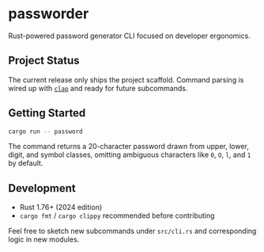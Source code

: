 # passworder

Rust-powered password generator CLI focused on developer ergonomics.

## Project Status

The current release only ships the project scaffold. Command parsing is wired up with [`clap`](https://github.com/clap-rs/clap) and ready for future subcommands.

## Getting Started

```bash
cargo run -- password
```

The command returns a 20-character password drawn from upper, lower, digit, and symbol classes, omitting ambiguous characters like `0`, `O`, `l`, and `1` by default.

## Development

- Rust 1.76+ (2024 edition)
- `cargo fmt` / `cargo clippy` recommended before contributing

Feel free to sketch new subcommands under `src/cli.rs` and corresponding logic in new modules.
